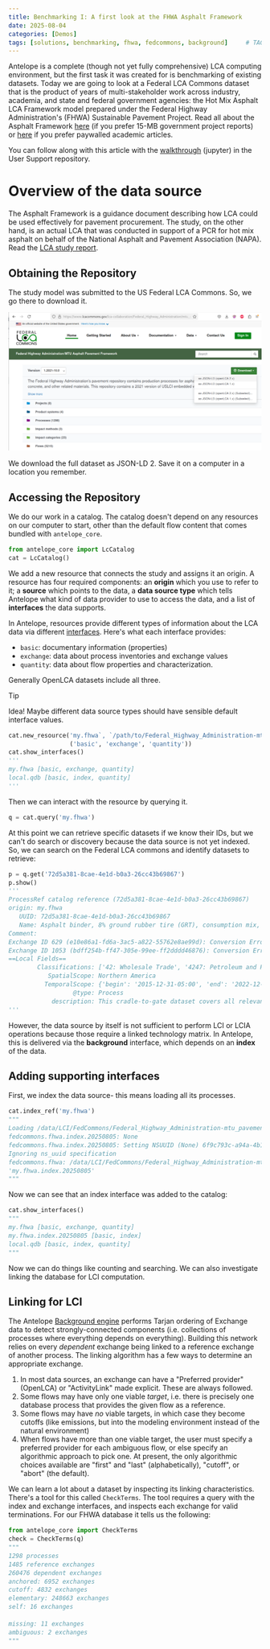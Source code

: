 ```yaml
---
title: Benchmarking I: A first look at the FHWA Asphalt Framework 
date: 2025-08-04 
categories: [Demos]
tags: [solutions, benchmarking, fhwa, fedcommons, background]     # TAG names should always be lowercase
---
```

Antelope is a complete (though not yet fully comprehensive) LCA computing environment, but the first task it was created for is benchmarking of existing datasets. Today we are going to look at a Federal LCA Commons dataset that is the product of years of multi-stakeholder work across industry, academia, and state and federal government agencies: the Hot Mix Asphalt LCA Framework model prepared under the Federal Highway Administration's (FHWA) Sustainable Pavement Project.  Read all about the Asphalt Framework [here](https://rosap.ntl.bts.gov/view/dot/38470) (if you prefer 15-MB government project reports) or [here](https://link.springer.com/article/10.1007/s11367-020-01777-x) if you prefer paywalled academic articles.

You can follow along with this article with the [walkthrough]() (jupyter) in the User Support repository.

# Overview of the data source

The Asphalt Framework is a guidance document describing how LCA could be used effectively for pavement procurement.  The study, on the other hand, is an actual LCA that was conducted in support of a PCR for hot mix asphalt on behalf of the National Asphalt and Pavement Association (NAPA).  Read the [LCA study report](https://www.asphaltpavement.org/uploads/documents/EPD_Program/NAPA_LCA_2016.pdf).


## Obtaining the Repository

The study model was submitted to the US Federal LCA Commons. So, we go there to download it.

[![Click "Download"](/assets/img/posts/FHWA-1-Commons.png)](https://www.lcacommons.gov/lca-collaboration/Federal_Highway_Administration/mtu_pavement/datasets)

We download the full dataset as JSON-LD 2.  Save it on a computer in a location you remember.

## Accessing the Repository

We do our work in a catalog.  The catalog doesn't depend on any resources on our computer to start, other than the default flow content that comes bundled with `antelope_core`.

```python
from antelope_core import LcCatalog
cat = LcCatalog()
```

We add a new resource that connects the study and assigns it an origin.  A resource has four required components: an **origin** which you use to refer to it; a **source** which points to the data, a **data source type** which tells Antelope what kind of data provider to use to access the data, and a list of **interfaces** the data supports.

In Antelope, resources provide different types of information about the LCA data via different [interfaces](https://antelopelca.github.io/antelope/interfaces.html). Here's what each interface provides:
 - `basic`: documentary information (properties)
 - `exchange`: data about process inventories and exchange values
 - `quantity`: data about flow properties and characterization.

Generally OpenLCA datasets include all three.

> [!TIP]
> Idea! Maybe different data source types should have sensible default interface values.



```python
cat.new_resource('my.fhwa`, `/path/to/Federal_Highway_Administration-mtu_pavement.zip', 'OpenLcaJsonLdArchive',
                 ('basic', 'exchange', 'quantity'))
cat.show_interfaces()
'''
my.fhwa [basic, exchange, quantity]
local.qdb [basic, index, quantity]
'''
```

Then we can interact with the resource by querying it.  

```python
q = cat.query('my.fhwa')
```
At this point we can retrieve specific datasets if we know their IDs, but we can't do search or discovery because the data source is not yet indexed.  So, we can search on the Federal LCA commons and identify datasets to retrieve:

```python
p = q.get('72d5a381-8cae-4e1d-b0a3-26cc43b69867')
p.show()
'''
ProcessRef catalog reference (72d5a381-8cae-4e1d-b0a3-26cc43b69867)
origin: my.fhwa
   UUID: 72d5a381-8cae-4e1d-b0a3-26cc43b69867
   Name: Asphalt binder, 8% ground rubber tire (GRT), consumption mix, at terminal, from crude oil, 8% ground rubber tire
Comment: 
Exchange ID 629 (e10e86a1-fd6a-3ac5-a822-55762e8ae99d): Conversion Error from unit kBq to kg
Exchange ID 1053 (bdff254b-ff47-305e-99ee-ff2dddd46876): Conversion Error from unit kBq to kg
==Local Fields==
        Classifications: ['42: Wholesale Trade', '4247: Petroleum and Petroleum Products Merchant Wholesalers']
           SpatialScope: Northern America
          TemporalScope: {'begin': '2015-12-31-05:00', 'end': '2022-12-31-05:00'}
                  @type: Process
            description: This cradle-to-gate dataset covers all relevant process steps and technologies for production of asphalt binder with high overall data quality. The inventory is based on primary data from twelve refineries and eleven terminals in North America. The product boundary....
'''
```

However, the data source by itself is not sufficient to perform LCI or LCIA operations because those require a linked technology matrix. In Antelope, this is delivered via the **background** interface, which depends on an **index** of the data.

## Adding supporting interfaces

First, we index the data source- this means loading all its processes.

```python
cat.index_ref('my.fhwa')
"""
Loading /data/LCI/FedCommons/Federal_Highway_Administration-mtu_pavement.zip
fedcommons.fhwa.index.20250805: None
fedcommons.fhwa.index.20250805: Setting NSUUID (None) 6f9c793c-a94a-4b1b-b7c4-39de328ef486
Ignoring ns_uuid specification
fedcommons.fhwa: /data/LCI/FedCommons/Federal_Highway_Administration-mtu_pavement.zip
'my.fhwa.index.20250805'
"""
```

Now we can see that an index interface was added to the catalog:

```python
cat.show_interfaces()
"""
my.fhwa [basic, exchange, quantity]
my.fhwa.index.20250805 [basic, index]
local.qdb [basic, index, quantity]
"""
```
Now we can do things like counting and searching. We can also investigate linking the database for LCI computation.

## Linking for LCI
The Antelope [Background engine](https://github.com/AntelopeLCA/background) performs Tarjan ordering of Exchange data to detect strongly-connected components (i.e. collections of processes where everything depends on everything). Building this network relies on every *dependent* exchange being linked to a reference exchange of another process. The linking algorithm has a few ways to determine an appropriate exchange.

1. In most data sources, an exchange can have a "Preferred provider" (OpenLCA) or "ActivityLink" made explicit. These are always followed.
2. Some flows may have only one viable *target*, i.e. there is precisely one database process that provides the given flow as a reference. 
3. Some flows may have *no* viable targets, in which case they become cutoffs (like emissions, but into the modeling environment instead of the natural environment)
4. When flows have more than one viable target, the user must specify a preferred provider for each ambiguous flow, or else specify an algorithmic approach to pick one. At present, the only algorithmic choices available are "first" and "last" (alphabetically), "cutoff", or "abort" (the default).

We can learn a lot about a dataset by inspecting its linking characteristics. There's a tool for this called `CheckTerms`. The tool requires a query with the index and exchange interfaces, and inspects each exchange for valid terminations.  For our FHWA database it tells us the following: 

```python
from antelope_core import CheckTerms
check = CheckTerms(q)
"""
1298 processes
1485 reference exchanges
260476 dependent exchanges
anchored: 6952 exchanges
cutoff: 4832 exchanges
elementary: 248663 exchanges
self: 16 exchanges

missing: 11 exchanges
ambiguous: 2 exchanges
"""
```
